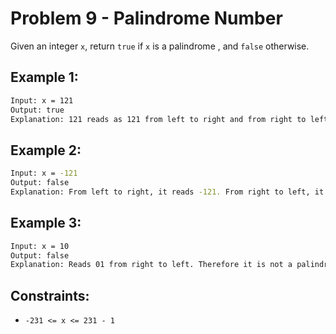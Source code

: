# Problem 9 - Palindrome Number

Given an integer `x`, return `true` if `x` is a palindrome , and `false` otherwise.

## Example 1:
```bash
Input: x = 121
Output: true
Explanation: 121 reads as 121 from left to right and from right to left.
```
## Example 2:
```bash
Input: x = -121
Output: false
Explanation: From left to right, it reads -121. From right to left, it becomes 121-. Therefore it is not a palindrome.
```
## Example 3:
```bash
Input: x = 10
Output: false
Explanation: Reads 01 from right to left. Therefore it is not a palindrome.
```

## Constraints:

- `-231 <= x <= 231 - 1`
